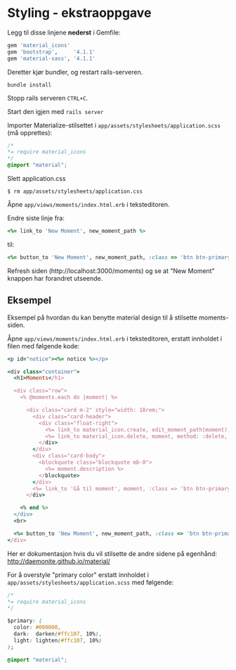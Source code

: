 # Styling - ekstraoppgave

Legg til disse linjene **nederst** i Gemfile:

```ruby
gem 'material_icons'
gem 'bootstrap',     '4.1.1'
gem 'material-sass', '4.1.1'
```

Deretter kjør bundler, og restart rails-serveren.

```console
bundle install
```

Stopp rails serveren `CTRL+C`.

Start den igjen med `rails server`

Importer Materialize-stilsettet i `app/assets/stylesheets/application.scss` (må opprettes):

```scss
/*
*= require material_icons
*/
@import "material";
```

Slett application.css

```console
$ rm app/assets/stylesheets/application.css
```

Åpne `app/views/moments/index.html.erb` i teksteditoren.

Endre siste linje fra:
```ruby
<%= link_to 'New Moment', new_moment_path %>
```

til:
```ruby
<%= button_to 'New Moment', new_moment_path, :class => 'btn btn-primary', :method => :get %>
```

Refresh siden (http://localhost:3000/moments) og se at "New Moment" knappen har forandret utseende.


## Eksempel

Eksempel på hvordan du kan benytte material design til å stilsette moments-siden.

Åpne `app/views/moments/index.html.erb` i teksteditoren, erstatt innholdet i filen med følgende kode:

```ruby
<p id="notice"><%= notice %></p>

<div class="container">
  <h1>Moments</h1>

  <div class="row">
    <% @moments.each do |moment| %>

      <div class="card m-2" style="width: 18rem;">
        <div class="card-header">
          <div class="float-right">
            <%= link_to material_icon.create, edit_moment_path(moment), :class => 'card-link' %>
            <%= link_to material_icon.delete, moment, method: :delete, :class => 'card-link', data: { confirm: 'Are you sure?' } %>
          </div>
        </div>
        <div class="card-body">
          <blockquote class="blockquote mb-0">
            <%= moment.description %>
          </blockquote>
        </div>
        <%= link_to 'Gå til moment', moment, :class => 'btn btn-primary', :method => :get %>
      </div>

    <% end %>
  </div>
  <br>

  <%= button_to 'New Moment', new_moment_path, :class => 'btn btn-primary', :method => :get %>
</div>
```

Her er dokumentasjon hvis du vil stilsette de andre sidene på egenhånd: http://daemonite.github.io/material/ 

For å overstyle "primary color" erstatt innholdet i `app/assets/stylesheets/application.scss` med følgende:

```css
/*
*= require material_icons
*/

$primary: (
  color: #000000,
  dark:  darken(#ffc107, 10%),
  light: lighten(#ffc107, 10%)
);

@import "material";
```
